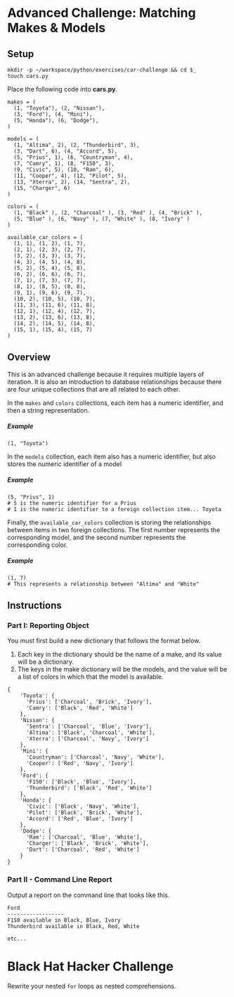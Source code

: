 # Advanced Challenge: Matching Makes & Models

## Setup

```
mkdir -p ~/workspace/python/exercises/car-challenge && cd $_
touch cars.py
```

Place the following code into **cars.py**.

```
makes = (
  (1, "Toyota"), (2, "Nissan"),
  (3, "Ford"), (4, "Mini"),
  (5, "Honda"), (6, "Dodge"),
)

models = (
  (1, "Altima", 2), (2, "Thunderbird", 3),
  (3, "Dart", 6), (4, "Accord", 5),
  (5, "Prius", 1), (6, "Countryman", 4),
  (7, "Camry", 1), (8, "F150", 3),
  (9, "Civic", 5), (10, "Ram", 6),
  (11, "Cooper", 4), (12, "Pilot", 5),
  (13, "Xterra", 2), (14, "Sentra", 2),
  (15, "Charger", 6)
)

colors = (
  (1, "Black" ), (2, "Charcoal" ), (3, "Red" ), (4, "Brick" ),
  (5, "Blue" ), (6, "Navy" ), (7, "White" ), (8, "Ivory" )
)

available_car_colors = (
  (1, 1), (1, 2), (1, 7), 
  (2, 1), (2, 3), (2, 7), 
  (3, 2), (3, 3), (3, 7), 
  (4, 3), (4, 5), (4, 8),
  (5, 2), (5, 4), (5, 8), 
  (6, 2), (6, 6), (6, 7), 
  (7, 1), (7, 3), (7, 7), 
  (8, 1), (8, 5), (8, 8),
  (9, 1), (9, 6), (9, 7), 
  (10, 2), (10, 5), (10, 7), 
  (11, 3), (11, 6), (11, 8), 
  (12, 1), (12, 4), (12, 7),
  (13, 2), (13, 6), (13, 8), 
  (14, 2), (14, 5), (14, 8), 
  (15, 1), (15, 4), (15, 7)
)
```

## Overview

This is an advanced challenge because it requires multiple layers of iteration. It is also an introduction to database relationships because there are four unique collections that are all related to each other.

In the `makes` and `colors` collections, each item has a numeric identifier, and then a string representation.

##### Example

```
(1, "Toyota")
```

In the `models` collection, each item also has a numeric identifier, but also stores the numeric identifier of a model

##### Example

```
(5, "Prius", 1)
# 5 is the numeric identifier for a Prius
# 1 is the numeric identifier to a foreign collection item... Toyota
```

Finally, the `available_car_colors` collection is storing the relationships between items in two foreign collections. The first number represents the corresponding model, and the second number represents the corresponding color.

##### Example
```
(1, 7)
# This represents a relationship between "Altima" and "White"
```

## Instructions

### Part I: Reporting Object

You must first build a new dictionary that follows the format below. 

1. Each key in the dictionary should be the name of a make, and its value will be a dictionary.
1. The keys in the make dictionary will be the models, and the value will be a list of colors in which that the model is available.

```
{
    'Toyota': {
      'Prius': ['Charcoal', 'Brick', 'Ivory'],
      'Camry': ['Black', 'Red', 'White']
    },
    'Nissan': {
      'Sentra': ['Charcoal', 'Blue', 'Ivory'], 
      'Altima': ['Black', 'Charcoal', 'White'], 
      'Xterra': ['Charcoal', 'Navy', 'Ivory']
    },
    'Mini': {
      'Countryman': ['Charcoal', 'Navy', 'White'],
      'Cooper': ['Red', 'Navy', 'Ivory']
    }, 
    'Ford': {
      'F150': ['Black', 'Blue', 'Ivory'],
      'Thunderbird': ['Black', 'Red', 'White']
    }, 
    'Honda': {
      'Civic': ['Black', 'Navy', 'White'], 
      'Pilot': ['Black', 'Brick', 'White'], 
      'Accord': ['Red', 'Blue', 'Ivory']
    }, 
    'Dodge': {
      'Ram': ['Charcoal', 'Blue', 'White'], 
      'Charger': ['Black', 'Brick', 'White'], 
      'Dart': ['Charcoal', 'Red', 'White']
    }
}
```

### Part II - Command Line Report

Output a report on the command line that looks like this.

```
Ford
------------------
F150 available in Black, Blue, Ivory
Thunderbird available in Black, Red, White

etc...
```

# Black Hat Hacker Challenge

Rewrite your nested `for` loops as nested comprehensions.